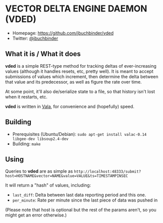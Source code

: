 # VECTOR DELTA ENGINE DAEMON (VDED)

* Homepage: https://github.com/jbuchbinder/vded
* Twitter: [@jbuchbinder](https://twitter.com/jbuchbinder)

## What it is / What it does

**vded** is a simple REST-type method for tracking deltas of
ever-increasing values (although it handles resets, etc, pretty well).
It is meant to accept submissions of values which increment, then
determine the delta between that value and its predecessor, as well as
figure the rate over time.

At some point, it'll also de/serialize state to a file, so that history
isn't lost when it restarts, etc.

**vded** is written in [Vala](http://live.gnome.org/Vala), for
convenience and (hopefully) speed.

## Building

* Prerequisites (Ubuntu/Debian):
`sudo apt-get install valac-0.14 libgee-dev libsoup2.4-dev`
* Building:
`make`

## Using

Queries to **vded** are as simple as
`http://localhost:48333/submit?host=HOSTNAME&vector=NAME&value=VALUE&ts=TIMESTAMPINSEC`

It will return a "hash" of values, including:
* `last_diff`: Delta between last data reporting period and this one.
* `per_minute`: Rate per minute since the last piece of data was pushed
   in

(Please note that host is optional but the rest of the params aren't, so
you might get an error otherwise.)

